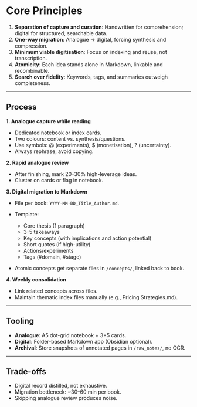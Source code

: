 # Core Principles

1. **Separation of capture and curation**: Handwritten for comprehension; digital for structured, searchable data.
2. **One-way migration**: Analogue → digital, forcing synthesis and compression.
3. **Minimum viable digitisation**: Focus on indexing and reuse, not transcription.
4. **Atomicity**: Each idea stands alone in Markdown, linkable and recombinable.
5. **Search over fidelity**: Keywords, tags, and summaries outweigh completeness.

---

## Process

**1. Analogue capture while reading**

* Dedicated notebook or index cards.
* Two colours: content vs. synthesis/questions.
* Use symbols: @ (experiments), \$ (monetisation), ? (uncertainty).
* Always rephrase, avoid copying.

**2. Rapid analogue review**

* After finishing, mark 20–30% high-leverage ideas.
* Cluster on cards or flag in notebook.

**3. Digital migration to Markdown**

* File per book: `YYYY-MM-DD_Title_Author.md`.
* Template:

  * Core thesis (1 paragraph)
  * 3–5 takeaways
  * Key concepts (with implications and action potential)
  * Short quotes (if high-utility)
  * Actions/experiments
  * Tags (#domain, #stage)
* Atomic concepts get separate files in `/concepts/`, linked back to book.

**4. Weekly consolidation**

* Link related concepts across files.
* Maintain thematic index files manually (e.g., Pricing Strategies.md).

---

## Tooling

* **Analogue**: A5 dot-grid notebook + 3×5 cards.
* **Digital**: Folder-based Markdown app (Obsidian optional).
* **Archival**: Store snapshots of annotated pages in `/raw_notes/`, no OCR.

---

## Trade-offs

* Digital record distilled, not exhaustive.
* Migration bottleneck: \~30–60 min per book.
* Skipping analogue review produces noise.
